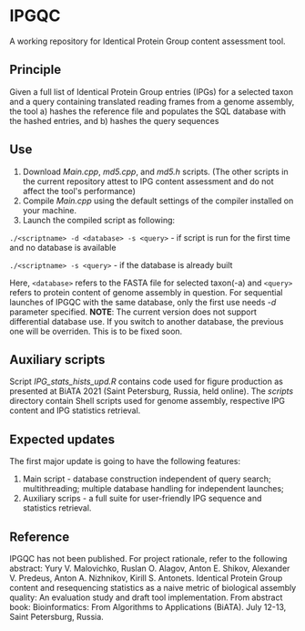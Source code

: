 # IPGQC
A working repository for Identical Protein Group content assessment tool.
## Principle
Given a full list of Identical Protein Group entries (IPGs) for a selected taxon and a query containing translated reading frames from a genome assembly, the tool a) hashes the reference file and populates the SQL database with the hashed entries, and b) hashes the query sequences 
## Use
1. Download *Main.cpp*, *md5.cpp*, and *md5.h* scripts. (The other scripts in the current repository attest to IPG content assessment and do not affect the tool's performance)
2. Compile *Main.cpp* using the default settings of the compiler installed on your machine.
3. Launch the compiled script as following: 

`./<scriptname> -d <database> -s <query>` - if script is run for the first time and no database is available 

`./<scriptname> -s <query>` - if the database is already built 

Here, `<database>` refers to the FASTA file for selected taxon(-a) and `<query>` refers to protein content of genome assembly in question. For sequential launches of IPGQC with the same database, only the first use needs *-d* parameter specified.
**NOTE**: The current version does not support differential database use. If you switch to another database, the previous one will be overriden. This is to be fixed soon.
## Auxiliary scripts
Script *IPG_stats_hists_upd.R* contains code used for figure production as presented at BiATA 2021 (Saint Petersburg, Russia, held online). The *scripts* directory contain Shell scripts used for genome assembly, respective IPG content and IPG statistics retrieval.
## Expected updates
The first major update is going to have the following features:
1. Main script - database construction independent of query search; multithreading; multiple database handling for independent launches;
2. Auxiliary scrips - a full suite for user-friendly IPG sequence and statistics retrieval.
## Reference
IPGQC has not been published. For project rationale, refer to the following abstract:
Yury V. Malovichko, Ruslan O. Alagov, Anton E. Shikov, Alexander V. Predeus, Anton A. Nizhnikov, Kirill S. Antonets. Identical Protein Group content and resequencing statistics as a naive metric of biological assembly quality: An evaluation study and draft tool implementation. From abstract book: Bioinformatics: From Algorithms to Applications (BiATA). July 12-13, Saint Petersburg, Russia.
